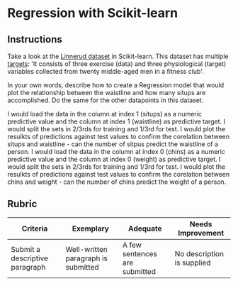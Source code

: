 # Regression with Scikit-learn

## Instructions

Take a look at the [Linnerud dataset](https://scikit-learn.org/stable/modules/generated/sklearn.datasets.load_linnerud.html#sklearn.datasets.load_linnerud) in Scikit-learn. This dataset has multiple [targets](https://scikit-learn.org/stable/datasets/toy_dataset.html#linnerrud-dataset): 'It consists of three exercise (data) and three physiological (target) variables collected from twenty middle-aged men in a fitness club'.

In your own words, describe how to create a Regression model that would plot the relationship between the waistline and how many situps are accomplished. Do the same for the other datapoints in this dataset.

I would load the data in the column at index 1 (situps)  as a numeric predictive value and the column at index 1 (waistline) as predictive target. I would split the sets in 2/3rds for training and 1/3rd for test. I would plot the resulkts of predictions against test values to confirm the corelation between situps and waistline - can the number of sitpus predict the waistline of a person.
I would load the data in the column at index 0 (chins)  as a numeric predictive value and the column at index 0 (weight) as predictive target. I would split the sets in 2/3rds for training and 1/3rd for test. I would plot the resulkts of predictions against test values to confirm the corelation between chins and weight - can the number of chins predict the weight of a person.

## Rubric

| Criteria                       | Exemplary                           | Adequate                      | Needs Improvement          |
| ------------------------------ | ----------------------------------- | ----------------------------- | -------------------------- |
| Submit a descriptive paragraph | Well-written paragraph is submitted | A few sentences are submitted | No description is supplied |
